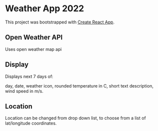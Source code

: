 # Weather App 2022

This project was bootstrapped with [Create React App](https://github.com/facebook/create-react-app).

## Open Weather API

Uses open weather map api

## Display

Displays next 7 days of:

day, date, weather icon, rounded temperature in C, short text description, wind speed in m/s. 

## Location

Location can be changed from drop down list, to choose from a list of lat/longitude coordinates. 